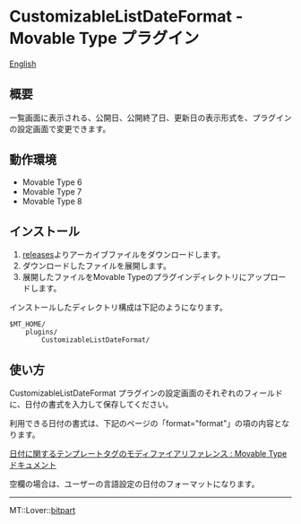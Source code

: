 CustomizableListDateFormat - Movable Type プラグイン
=================

[English](README.md)

## 概要

一覧画面に表示される、公開日、公開終了日、更新日の表示形式を、プラグインの設定画面で変更できます。

## 動作環境

* Movable Type 6
* Movable Type 7
* Movable Type 8

## インストール

1. [releases](https://github.com/bit-part/mt-plugin-CustomizableListDateFormat/releases)よりアーカイブファイルをダウンロードします。
1. ダウンロードしたファイルを展開します。
1. 展開したファイルをMovable Typeのプラグインディレクトリにアップロードします。

インストールしたディレクトリ構成は下記のようになります。

    $MT_HOME/
        plugins/
            CustomizableListDateFormat/

## 使い方

CustomizableListDateFormat プラグインの設定画面のそれぞれのフィールドに、日付の書式を入力して保存してください。

利用できる日付の書式は、下記のページの「format="format"」の項の内容となります。

[日付に関するテンプレートタグのモディファイアリファレンス : Movable Type ドキュメント](https://www.movabletype.jp/documentation/appendices/date-formats.html)

空欄の場合は、ユーザーの言語設定の日付のフォーマットになります。

---

MT::Lover::[bitpart](http://bit-part.net/)
